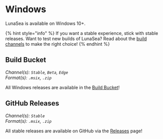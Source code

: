 # Windows

LunaSea is available on Windows 10+.

{% hint style="info" %}
If you want a stable experience, stick with stable releases. Want to test new builds of LunaSea? Read about the [build channels](https://docs.crushcodeworks.com/freesea/getting-started/build-channels) to make the right choice!
{% endhint %}

## Build Bucket

_Channel(s): `Stable`, `Beta`, `Edge`_\
_Format(s): `.msix`, `.zip`_

All Windows releases are available in the [Build Bucket](https://builds.crushcodeworks.com/freesea/#latest/)!

## GitHub Releases

_Channel(s): `Stable`_\
_Format(s): `.msix`, `.zip`_

All stable releases are available on GitHub via the [Releases](https://github.com/JagandeepBrar/LunaSea/releases) page!
